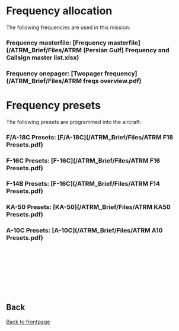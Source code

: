 # Frequency allocation
The following frequencies are used in this mission:

### Frequency masterfile:  [Frequency masterfile](/ATRM_Brief/Files/ATRM (Persian Gulf) Frequency and Callsign master list.xlsx)


### Frequency onepager:  [Twopager frequency](/ATRM_Brief/Files/ATRM freqs overview.pdf)

# Frequency presets
The following presets are programmed into the aircraft:

### F/A-18C Presets:  [F/A-18C](/ATRM_Brief/Files/ATRM F18 Presets.pdf)

### F-16C Presets:  [F-16C](/ATRM_Brief/Files/ATRM F16 Presets.pdf)

### F-14B Presets:  [F-16C](/ATRM_Brief/Files/ATRM F14 Presets.pdf)

### KA-50 Presets:  [KA-50](/ATRM_Brief/Files/ATRM KA50 Presets.pdf)

### A-10C Presets:  [A-10C](/ATRM_Brief/Files/ATRM A10 Presets.pdf)




<br>
<br>
<br>
<br>
<br>
<br>
<br>

## Back
[Back to frontpage](https://132nd-vwing.github.io/ATRM_Brief/)
